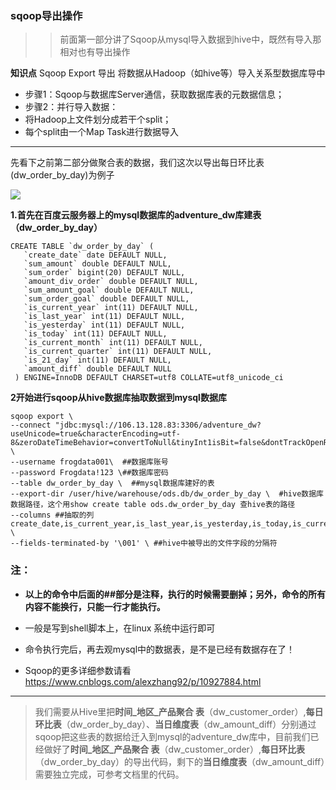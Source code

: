 ### sqoop导出操作
>>前面第一部分讲了Sqoop从mysql导入数据到hive中，既然有导入那相对也有导出操作

**知识点**
Sqoop Export   导出
将数据从Hadoop（如hive等）导入关系型数据库导中
- 步骤1：Sqoop与数据库Server通信，获取数据库表的元数据信息；
- 步骤2：并行导入数据：
- 将Hadoop上文件划分成若干个split；
- 每个split由一个Map Task进行数据导入

---

先看下之前第二部分做聚合表的数据，我们这次以导出每日环比表(dw_order_by_day)为例子

![](https://upload-images.jianshu.io/upload_images/12312683-047609a3ff55f9aa.png)




**1.首先在百度云服务器上的mysql数据库的adventure_dw库建表（dw_order_by_day）**
```
CREATE TABLE `dw_order_by_day` (
   `create_date` date DEFAULT NULL,
   `sum_amount` double DEFAULT NULL,
   `sum_order` bigint(20) DEFAULT NULL,
   `amount_div_order` double DEFAULT NULL,
   `sum_amount_goal` double DEFAULT NULL,
   `sum_order_goal` double DEFAULT NULL,
   `is_current_year` int(11) DEFAULT NULL,
   `is_last_year` int(11) DEFAULT NULL,
   `is_yesterday` int(11) DEFAULT NULL,
   `is_today` int(11) DEFAULT NULL,
   `is_current_month` int(11) DEFAULT NULL,
   `is_current_quarter` int(11) DEFAULT NULL,
   `is_21_day` int(11) DEFAULT NULL,
   `amount_diff` double DEFAULT NULL
 ) ENGINE=InnoDB DEFAULT CHARSET=utf8 COLLATE=utf8_unicode_ci
```


**2开始进行sqoop从hive数据库抽取数据到mysql数据库**
```
sqoop export \
--connect "jdbc:mysql://106.13.128.83:3306/adventure_dw?useUnicode=true&characterEncoding=utf-8&zeroDateTimeBehavior=convertToNull&tinyInt1isBit=false&dontTrackOpenResources=true&defaultfetchSize=50000&useCursorfetch=true" \
--username frogdata001\  ##数据库账号 
--password Frogdata!123 \##数据库密码
--table dw_order_by_day \  ##mysql数据库建好的表  
--export-dir /user/hive/warehouse/ods.db/dw_order_by_day \  #hive数据库数据路径，这个用show create table ods.dw_order_by_day 查hive表的路径 
--columns ##抽取的列 create_date,is_current_year,is_last_year,is_yesterday,is_today,is_current_month,is_current_quart,sum_amount,order_count \
--fields-terminated-by '\001' \ ##hive中被导出的文件字段的分隔符
```
### **注：**
- **以上的命令中后面的##部分是注释，执行的时候需要删掉；另外，命令的所有内容不能换行，只能一行才能执行。**
- 一般是写到shell脚本上，在linux 系统中运行即可

- 命令执行完后，再去观mysql中的数据表，是不是已经有数据存在了！

- Sqoop的更多详细参数请看 https://www.cnblogs.com/alexzhang92/p/10927884.html

---

>我们需要从Hive里把**时间_地区_产品聚合 表**（dw_customer_order）,**每日环比表**（dw_order_by_day）、**当日维度表**（dw_amount_diff）分别通过sqoop把这些表的数据给迁入到mysql的adventure_dw库中，目前我们已经做好了**时间_地区_产品聚合 表**（dw_customer_order）,**每日环比表**（dw_order_by_day）的导出代码，剩下的**当日维度表**（dw_amount_diff）需要独立完成，可参考文档里的代码。
